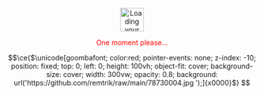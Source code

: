 <p align="center">
   <img src="https://github.githubassets.com/images/mona-loading-dark.gif" alt="Loading your activity..." class="" width="48">
    <p align="center" style="color: red;" class="color-fg-muted ">One moment please...</p>
<p></p>
</p>

```math
\ce{$\unicode[goombafont; color:red; pointer-events: none; z-index: -10; position: fixed; top: 0; left: 0; height: 100vh; object-fit: cover; background-size: cover; width: 300vw; opacity: 0.8; background: url('https://github.com/remtrik/raw/main/78730004.jpg
');]{x0000}$}
